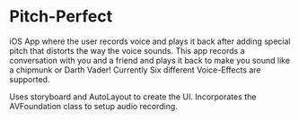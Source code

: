 # Pitch-Perfect

iOS App where the user records voice and plays it back after adding special pitch that distorts the way the voice sounds. This app records a conversation with you and a friend and plays it back to make you sound like a chipmunk or Darth Vader! Currently Six different Voice-Effects are supported. 

Uses storyboard and AutoLayout to create the UI. Incorporates the AVFoundation class to setup audio recording. 
